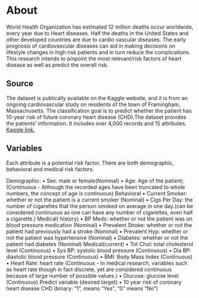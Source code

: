 # About

World Health Organization has estimated 12 million deaths occur worldwide, every year due to Heart diseases. Half the deaths in the United States and other developed countries are due to cardio vascular diseases. The early prognosis of cardiovascular diseases can aid in making decisions on lifestyle changes in high risk patients and in turn reduce the complications. This research intends to pinpoint the most relevant/risk factors of heart disease as well as predict the overall risk.

## Source
The dataset is publically available on the Kaggle website, and it is from an ongoing cardiovascular study on residents of the town of Framingham, Massachusetts. The classification goal is to predict whether the patient has 10-year risk of future coronary heart disease (CHD).The dataset provides the patients’ information. It includes over 4,000 records and 15 attributes.
[Kaggle link.](https://www.kaggle.com/dileep070/heart-disease-prediction-using-logistic-regression)

## Variables
Each attribute is a potential risk factor. There are both demographic, behavioral and medical risk factors.

Demographic:
• Sex: male or female(Nominal)
• Age: Age of the patient;(Continuous - Although the recorded ages have been truncated to whole numbers, the concept of age is continuous)
Behavioral
• Current Smoker: whether or not the patient is a current smoker (Nominal)
• Cigs Per Day: the number of cigarettes that the person smoked on average in one day.(can be considered continuous as one can have any number of cigarettes, even half a cigarette.)
Medical( history)
• BP Meds: whether or not the patient was on blood pressure medication (Nominal)
• Prevalent Stroke: whether or not the patient had previously had a stroke (Nominal)
• Prevalent Hyp: whether or not the patient was hypertensive (Nominal)
• Diabetes: whether or not the patient had diabetes (Nominal)
Medical(current)
• Tot Chol: total cholesterol level (Continuous)
• Sys BP: systolic blood pressure (Continuous)
• Dia BP: diastolic blood pressure (Continuous)
• BMI: Body Mass Index (Continuous)
• Heart Rate: heart rate (Continuous - In medical research, variables such as heart rate though in fact discrete, yet are considered continuous because of large number of possible values.)
• Glucose: glucose level (Continuous)
Predict variable (desired target)
• 10 year risk of coronary heart disease CHD (binary: “1”, means “Yes”, “0” means “No”)